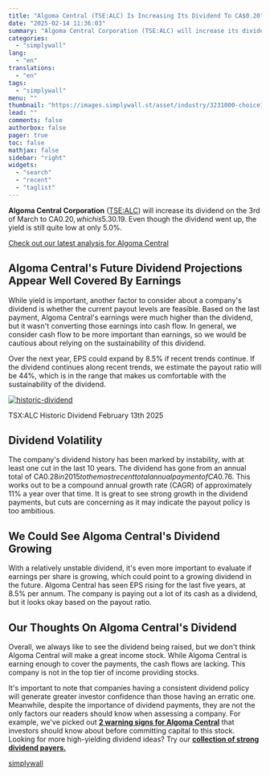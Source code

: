 ```yaml
---
title: "Algoma Central (TSE:ALC) Is Increasing Its Dividend To CA$0.20"
date: "2025-02-14 11:36:03"
summary: "Algoma Central Corporation (TSE:ALC) will increase its dividend on the 3rd of March to CA$0.20, which is 5.3% higher than last year's payment from the same period of CA$0.19. Even though the dividend went up, the yield is still quite low at only 5.0%. Check out our latest analysis for..."
categories:
  - "simplywall"
lang:
  - "en"
translations:
  - "en"
tags:
  - "simplywall"
menu: ""
thumbnail: "https://images.simplywall.st/asset/industry/3231000-choice1-main-header/1585186848989"
lead: ""
comments: false
authorbox: false
pager: true
toc: false
mathjax: false
sidebar: "right"
widgets:
  - "search"
  - "recent"
  - "taglist"
---
```


**Algoma Central Corporation** ([TSE:ALC](https://simplywall.st/stocks/ca/transportation/tsx-alc/algoma-central-shares)) will increase its dividend on the 3rd of March to CA$0.20, which is 5.3% higher than last year's payment from the same period of CA$0.19. Even though the dividend went up, the yield is still quite low at only 5.0%.

 [Check out our latest analysis for Algoma Central](https://simplywall.st/stocks/ca/transportation/tsx-alc/algoma-central-shares) 

Algoma Central's Future Dividend Projections Appear Well Covered By Earnings
----------------------------------------------------------------------------

While yield is important, another factor to consider about a company's dividend is whether the current payout levels are feasible. Based on the last payment, Algoma Central's earnings were much higher than the dividend, but it wasn't converting those earnings into cash flow. In general, we consider cash flow to be more important than earnings, so we would be cautious about relying on the sustainability of this dividend.

Over the next year, EPS could expand by 8.5% if recent trends continue. If the dividend continues along recent trends, we estimate the payout ratio will be 44%, which is in the range that makes us comfortable with the sustainability of the dividend.

[![historic-dividend](https://images.simplywall.st/asset/chart/873669-historic-dividend-1-dark/1739472407445)](https://simplywall.st/stocks/ca/transportation/tsx-alc/algoma-central-shares/dividend)

TSX:ALC Historic Dividend February 13th 2025

Dividend Volatility
-------------------

The company's dividend history has been marked by instability, with at least one cut in the last 10 years. The dividend has gone from an annual total of CA$0.28 in 2015 to the most recent total annual payment of CA$0.76. This works out to be a compound annual growth rate (CAGR) of approximately 11% a year over that time. It is great to see strong growth in the dividend payments, but cuts are concerning as it may indicate the payout policy is too ambitious.

We Could See Algoma Central's Dividend Growing
----------------------------------------------

With a relatively unstable dividend, it's even more important to evaluate if earnings per share is growing, which could point to a growing dividend in the future. Algoma Central has seen EPS rising for the last five years, at 8.5% per annum. The company is paying out a lot of its cash as a dividend, but it looks okay based on the payout ratio.

Our Thoughts On Algoma Central's Dividend
-----------------------------------------

Overall, we always like to see the dividend being raised, but we don't think Algoma Central will make a great income stock. While Algoma Central is earning enough to cover the payments, the cash flows are lacking. This company is not in the top tier of income providing stocks.

It's important to note that companies having a consistent dividend policy will generate greater investor confidence than those having an erratic one. Meanwhile, despite the importance of dividend payments, they are not the only factors our readers should know when assessing a company. For example, we've picked out [**2 warning signs for Algoma Central**](https://simplywall.st/stocks/ca/transportation/tsx-alc/algoma-central-shares) that investors should know about before committing capital to this stock. Looking for more high-yielding dividend ideas? Try our [**collection of strong dividend payers.**](https://simplywall.st/discover/investing-ideas/240709/top-dividend-stocks/global)

[simplywall](https://simplywall.st/stocks/ca/transportation/tsx-alc/algoma-central-shares/news/algoma-central-tsealc-is-increasing-its-dividend-to-ca020)
